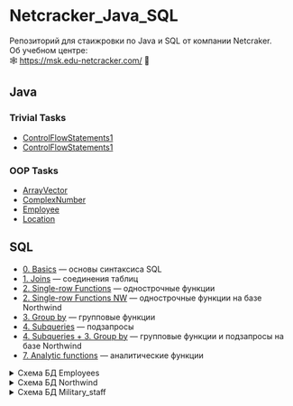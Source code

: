 # Netcracker_Java_SQL
Репозиторий для стаижровки по Java и SQL от компании Netcraker.  
Об учебном центре:  
🕸 https://msk.edu-netcracker.com/ 🥜

## Java

### Trivial Tasks
- [ControlFlowStatements1](https://github.com/r-vvch/Netcracker_Java_SQL/tree/master/Java/0.%20Trivial%20Tasks/ControlFlowStatements1 "Перейти к расположению")
- [ControlFlowStatements1](https://github.com/r-vvch/Netcracker_Java_SQL/tree/master/Java/0.%20Trivial%20Tasks/ControlFlowStatements2 "Перейти к расположению")

### OOP Tasks
- [ArrayVector](https://github.com/r-vvch/Netcracker_Java_SQL/tree/master/Java/1.%20OOP%20Tasks/ArrayVector "Перейти к расположению")
- [ComplexNumber](https://github.com/r-vvch/Netcracker_Java_SQL/tree/master/Java/1.%20OOP%20Tasks/ComplexNumber "Перейти к расположению")
- [Employee](https://github.com/r-vvch/Netcracker_Java_SQL/tree/master/Java/1.%20OOP%20Tasks/Employee "Перейти к расположению")
- [Location](https://github.com/r-vvch/Netcracker_Java_SQL/tree/master/Java/1.%20OOP%20Tasks/Location "Перейти к расположению")

## SQL

- [0. Basics](https://github.com/r-vvch/Netcracker_Java_SQL/blob/master/SQL/0.%20Basics.sql "Перейти к расположению")  — основы синтаксиса SQL
- [1. Joins](https://github.com/r-vvch/Netcracker_Java_SQL/blob/master/SQL/1.%20Joins.sql "Перейти к расположению")  — соединения таблиц
- [2. Single-row Functions](https://github.com/r-vvch/Netcracker_Java_SQL/blob/master/SQL/2.%20Single-row%20Functions.sql "Перейти к расположению") — однострочные функции
- [2. Single-row Functions NW](https://github.com/r-vvch/Netcracker_Java_SQL/blob/master/SQL/2.%20Single-row%20Functions%20NW.sql "Перейти к расположению") — однострочные функции на базе Northwind
- [3. Group by](https://github.com/r-vvch/Netcracker_Java_SQL/blob/master/SQL/3.%20Group%20by.sql "Перейти к расположению") — групповые функции
- [4. Subqueries](https://github.com/r-vvch/Netcracker_Java_SQL/blob/master/SQL/4.%20Subqueries.sql "Перейти к расположению") — подзапросы
- [4. Subqueries + 3. Group by](https://github.com/r-vvch/Netcracker_Java_SQL/blob/master/SQL/4.%20Subqueries%20+%203.%20Group%20by.sql "Перейти к расположению") — групповые функции и подзапросы на базе Northwind
- [7. Analytic functions](https://github.com/r-vvch/Netcracker_Java_SQL/blob/master/SQL/7.%20Analytic%20functions.sql "Перейти к расположению") — аналитические функции

<details>
  <summary>Схема БД Employees</summary>
  <img src="https://github.com/r-vvch/Netcracker_Java_SQL/blob/master/SQL/EMPLOYEES.gif">
</details>
<details>
  <summary>Схема БД Northwind</summary>
  <img src="https://github.com/r-vvch/Netcracker_Java_SQL/blob/master/SQL/NORTHWIND.gif">
</details>
<details>
  <summary>Схема БД Military_staff</summary>
  <img src="https://github.com/r-vvch/Netcracker_Java_SQL/blob/master/SQL/MIL_STAFF.gif">
</details>

